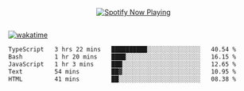 

<p align="center">
  <a href="https://open.spotify.com/user/31ljmyymhthokwewwcd6dsdmvprm" target="_blank"><img src="https://novatorem-psi-rosy.vercel.app/api/spotify" alt="Spotify Now Playing"/></a>
</p>

##

[![wakatime](https://wakatime.com/badge/user/87646243-158a-4241-a3cb-668e1fa2dbb8.svg)](https://wakatime.com/@87646243-158a-4241-a3cb-668e1fa2dbb8)
<!--START_SECTION:waka-->

```txt
TypeScript   3 hrs 22 mins   ██████████░░░░░░░░░░░░░░░   40.54 %
Bash         1 hr 20 mins    ████░░░░░░░░░░░░░░░░░░░░░   16.15 %
JavaScript   1 hr 3 mins     ███░░░░░░░░░░░░░░░░░░░░░░   12.65 %
Text         54 mins         ██▓░░░░░░░░░░░░░░░░░░░░░░   10.95 %
HTML         41 mins         ██░░░░░░░░░░░░░░░░░░░░░░░   08.38 %
```

<!--END_SECTION:waka-->
